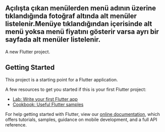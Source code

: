 ## Açılışta çıkan menülerden menü adının üzerine tıklandığında fotoğraf altında alt menüler listelenir.Menüye tıklandığından içerisinde alt menü yoksa menü fiyatını gösterir varsa ayrı bir sayfada alt menüler listelenir.
 
A new Flutter project.

## Getting Started

This project is a starting point for a Flutter application.

A few resources to get you started if this is your first Flutter project:

- [Lab: Write your first Flutter app](https://flutter.dev/docs/get-started/codelab)
- [Cookbook: Useful Flutter samples](https://flutter.dev/docs/cookbook)

For help getting started with Flutter, view our
[online documentation](https://flutter.dev/docs), which offers tutorials,
samples, guidance on mobile development, and a full API reference.
